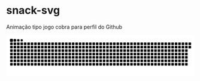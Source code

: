 # snack-svg
Animação tipo jogo cobra para perfil do Github


![Snake](https://github.com/leonino/snack-svg-master/blob/92c18302cb269c89d9ea57cb937193914bb0729b/github-contribution-grid-snake.svg)
